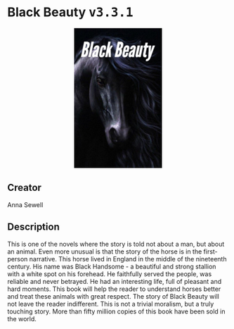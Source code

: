 
# Black Beauty <kbd>v3.3.1</kbd>

<center>
  <img src="./cover-1024.jpg"/>
</center>

## Creator
Anna Sewell

## Description
This is one of the novels where the story is told not about a man, but about an animal. Even more unusual is that the story of the horse is in the first-person narrative. This horse lived in England in the middle of the nineteenth century. His name was Black Handsome - a beautiful and strong stallion with a white spot on his forehead. He faithfully served the people, was reliable and never betrayed. He had an interesting life, full of pleasant and hard moments. This book will help the reader to understand horses better and treat these animals with great respect. The story of Black Beauty will not leave the reader indifferent. This is not a trivial moralism, but a truly touching story. More than fifty million copies of this book have been sold in the world.
